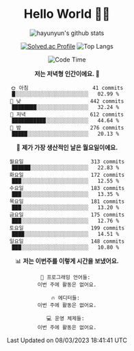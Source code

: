 <div align="center">

# Hello World 🙋‍♀️

![hayunyun's github stats](https://github-readme-stats.vercel.app/api?username=hayunyun&show_icons=true) 

 
[![Solved.ac Profile](http://mazassumnida.wtf/api/generate_badge?boj=hayunyun)](https://solved.ac/hayunyun)
 ![Top Langs](https://github-readme-stats.vercel.app/api/top-langs/?username=hayunyun&layout=compact)

<!--START_SECTION:waka-->
![Code Time](http://img.shields.io/badge/Code%20Time-574%20hrs%2037%20mins-blue)

**저는 저녁형 인간이에요. 🦉** 

```text
🌞 아침                     41 commits          █░░░░░░░░░░░░░░░░░░░░░░░░   02.99 % 
🌆 낮　                     442 commits         ████████░░░░░░░░░░░░░░░░░   32.24 % 
🌃 저녁                     612 commits         ███████████░░░░░░░░░░░░░░   44.64 % 
🌙 밤　                     276 commits         █████░░░░░░░░░░░░░░░░░░░░   20.13 % 
```
📅 **제가 가장 생산적인 날은 월요일이에요.** 

```text
월요일                      313 commits         ██████░░░░░░░░░░░░░░░░░░░   22.83 % 
화요일                      172 commits         ███░░░░░░░░░░░░░░░░░░░░░░   12.55 % 
수요일                      183 commits         ███░░░░░░░░░░░░░░░░░░░░░░   13.35 % 
목요일                      181 commits         ███░░░░░░░░░░░░░░░░░░░░░░   13.20 % 
금요일                      175 commits         ███░░░░░░░░░░░░░░░░░░░░░░   12.76 % 
토요일                      199 commits         ████░░░░░░░░░░░░░░░░░░░░░   14.51 % 
일요일                      148 commits         ███░░░░░░░░░░░░░░░░░░░░░░   10.80 % 
```


📊 **저는 이번주를 이렇게 시간을 보냈어요.** 

```text
💬 프로그래밍 언어들: 
이번 주에 활동은 없어요.

🔥 에디터들: 
이번 주에 활동은 없어요.

💻 운영 체제들: 
이번 주에 활동은 없어요.
```


 Last Updated on 08/03/2023 18:41:41 UTC
<!--END_SECTION:waka-->

<!--
**hayunyun/hayunyun** is a ✨ _special_ ✨ repository because its `README.md` (this file) appears on your GitHub profile.

Here are some ideas to get you started:

- 🔭 I’m currently working on ...
- 🌱 I’m currently learning ...
- 👯 I’m looking to collaborate on ...
- 🤔 I’m looking for help with ...
- 💬 Ask me about ...
- 📫 How to reach me: ...
- 😄 Pronouns: ...
- ⚡ Fun fact: ...
-->



